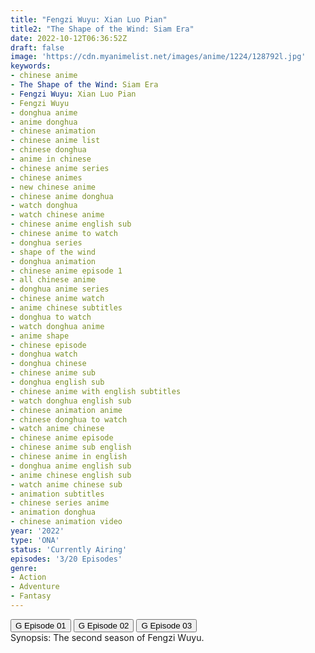 ```yaml
---
title: "Fengzi Wuyu: Xian Luo Pian"
title2: "The Shape of the Wind: Siam Era"
date: 2022-10-12T06:36:52Z
draft: false
image: 'https://cdn.myanimelist.net/images/anime/1224/128792l.jpg'
keywords:
- chinese anime
- The Shape of the Wind: Siam Era
- Fengzi Wuyu: Xian Luo Pian
- Fengzi Wuyu
- donghua anime
- anime donghua
- chinese animation
- chinese anime list
- chinese donghua
- anime in chinese
- chinese anime series
- chinese animes
- new chinese anime
- chinese anime donghua
- watch donghua
- watch chinese anime
- chinese anime english sub
- chinese anime to watch
- donghua series
- shape of the wind
- donghua animation
- chinese anime episode 1
- all chinese anime
- donghua anime series
- chinese anime watch
- anime chinese subtitles
- donghua to watch
- watch donghua anime
- anime shape
- chinese episode
- donghua watch
- donghua chinese
- chinese anime sub
- donghua english sub
- chinese anime with english subtitles
- watch donghua english sub
- chinese animation anime
- chinese donghua to watch
- watch anime chinese
- chinese anime episode
- chinese anime sub english
- chinese anime in english
- donghua anime english sub
- anime chinese english sub
- watch anime chinese sub
- animation subtitles
- chinese series anime
- animation donghua
- chinese animation video
year: '2022'
type: 'ONA'
status: 'Currently Airing'
episodes: '3/20 Episodes'
genre:
- Action
- Adventure
- Fantasy
---
```


<div class="d-g gg-5 gtc-r ai-c">
<button onclick="window.open('?gog=fengzi-wuyu-xian-luo-pian-episode-1','_blank')">G Episode 01</button>
<button onclick="window.open('?gog=fengzi-wuyu-xian-luo-pian-episode-2','_blank')">G Episode 02</button>
<button onclick="window.open('?gog=fengzi-wuyu-xian-luo-pian-episode-3','_blank')">G Episode 03</button>
</div>
<div class="bc-1 p-5 d-g gg-5">Synopsis: The second season of Fengzi Wuyu.
</div>